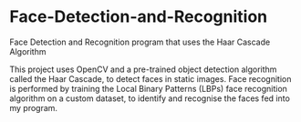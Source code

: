 # Face-Detection-and-Recognition
Face Detection and Recognition program that uses the Haar Cascade Algorithm

This project uses OpenCV and a pre-trained object detection algorithm called the Haar Cascade, to detect faces in static images. 
Face recognition is performed by training the Local Binary Patterns (LBPs) face recognition algorithm on a custom dataset, to identify and recognise the faces fed into my program.
